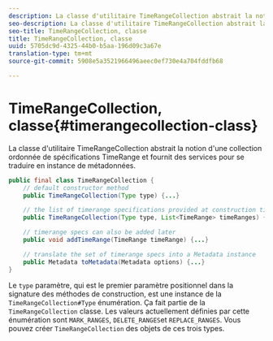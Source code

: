 ```yaml
---
description: La classe d'utilitaire TimeRangeCollection abstrait la notion d'une collection ordonnée de spécifications TimeRange et fournit des services pour se traduire en instance de métadonnées.
seo-description: La classe d'utilitaire TimeRangeCollection abstrait la notion d'une collection ordonnée de spécifications TimeRange et fournit des services pour se traduire en instance de métadonnées.
seo-title: TimeRangeCollection, classe
title: TimeRangeCollection, classe
uuid: 5705dc9d-4325-44b0-b5aa-196d09c3a67e
translation-type: tm+mt
source-git-commit: 5908e5a3521966496aeec0ef730e4a704fddfb68

---
```



# TimeRangeCollection, classe{#timerangecollection-class}

La classe d&#39;utilitaire TimeRangeCollection abstrait la notion d&#39;une collection ordonnée de spécifications TimeRange et fournit des services pour se traduire en instance de métadonnées.

<!--<a id="section_D87AA7BC628D458DAB12D5247AD34B41"></a>-->

```java
public final class TimeRangeCollection {
    // default constructor method
    public TimeRangeCollection(Type type) {...}

    // the list of timerange specifications provided at construction time 
    public TimeRangeCollection(Type type, List<TimeRange> timeRanges) {...}

    // timerange specs can also be added later
    public void addTimeRange(TimeRange timeRange) {...}

    // translate the set of timerange specs into a Metadata instance 
    public Metadata toMetadata(Metadata options) {...}
}
```

Le `type` paramètre, qui est le premier paramètre positionnel dans la signature des méthodes de construction, est une instance de la `TimeRangeCollection#Type` énumération. Ça fait partie de la `TimeRangeCollection` classe. Les valeurs actuellement définies par cette énumération sont `MARK_RANGES`, `DELETE_RANGES`et `REPLACE_RANGES`. Vous pouvez créer `TimeRangeCollection` des objets de ces trois types.
